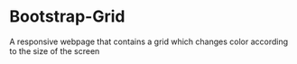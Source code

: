 # Bootstrap-Grid
A responsive webpage that contains a grid which changes color according to the size of the screen
